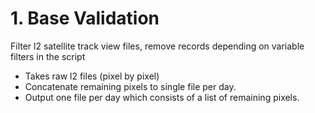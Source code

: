 # 1. Base Validation

Filter l2 satellite track view files, remove records depending on variable filters in the script

- Takes raw l2 files (pixel by pixel)
- Concatenate remaining pixels to single file per day.
- Output one file per day which consists of a list of remaining pixels.